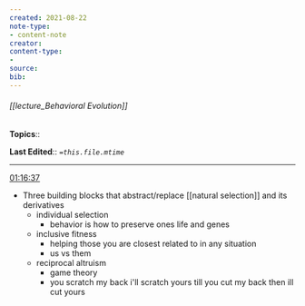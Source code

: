 ```yaml
---
created: 2021-08-22
note-type: 
- content-note
creator:
content-type:
- 
source:
bib:
---
```


###### [[lecture_Behavioral Evolution]]

**Topics**:: 

**Last Edited**:: *`=this.file.mtime`*


---
[01:16:37](https://www.youtube.com/watch?v=Y0Oa4Lp5fLE&list=PL848F2368C90DDC3D&index=2#t=4597.603275141144)
- Three building blocks that abstract/replace [[natural selection]] and its derivatives
	- individual selection
		- behavior is how to preserve ones life and genes
	- inclusive fitness
		- helping those you are closest related to in any situation
		- us vs them
	- reciprocal altruism
		- game theory
		- you scratch my back i'll scratch yours till you cut my back then ill cut yours

